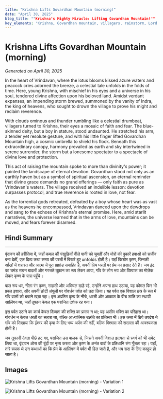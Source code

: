 ```yaml
---
title: "Krishna Lifts Govardhan Mountain (morning)"
date: "April 30, 2025"
blog_title: ""Krishna's Mighty Miracle: Lifting Govardhan Mountain!""
key_elements: "Krishna, Govardhan mountain, villagers, rainstorm, Lord Indra, cows"
---
```


# Krishna Lifts Govardhan Mountain (morning)

*Generated on April 30, 2025*

In the heart of Vrindavan, where the lotus blooms kissed azure waters and peacock cries adorned the breeze, a celestial tale unfolds in the folds of time. Here, young Krishna, with mischief in his eyes and a universe in his soul, tendered divine affection upon his beloved land. Amidst verdant expanses, an impending storm brewed, summoned by the vanity of Indra, the king of heavens, who sought to drown the village to prove his might and reclaim reverence.

With clouds ominous and thunder rumbling like a celestial drumbeat, villagers turned to Krishna, their eyes a mosaic of faith and fear. The blue-skinned deity, but a boy in stature, stood undaunted. He stretched his arm, a tender yet resolute gesture, and with his little finger lifted Govardhan Mountain high, a cosmic umbrella to shield his flock. Beneath this extraordinary canopy, harmony prevailed as earth and sky intertwined in serene surrender, the storm but a lonesome spectator to a spectacle of divine love and protection.

This act of raising the mountain spoke to more than divinity's power; it painted the landscape of eternal devotion. Govardhan stood not only as an earthly haven but as a symbol of spiritual ascension, an eternal reminder that divine grace demands no grand offerings — only faith as pure as Vrindavan's waters. The village received an indelible lesson: devotion surpasses protocol, and true reverence is rooted in love, not fear.

As the torrential gods retreated, defeated by a boy whose heart was as vast as the heavens he encompassed, Vrindavan danced upon the dewdrops and sang to the echoes of Krishna's eternal promise. Here, amid starlit narratives, the universe learned that in the arms of love, mountains can be moved, and fears forever disarmed.

## Hindi Summary

---
वृंदावन की हरीतिमा में, जहाँ कमल की पंखुड़ियाँ नीले पानी को चूमतीं और मोरों की पुकारें हवाओं को सजीव बना देतीं, एक दिव्य कथा समय की परतों में बिखरे हुए unfolds होती है। यहाँ किशोर कृष्ण, जिनकी आँखों में शरारत और आत्मा में पूरा ब्रह्मांड समाहित है, अपनी प्रिय धरती पर प्रेम का प्रसाद देते हैं। जब इंद्र का घमंड सघन बादलों और गरजते तूफ़ान का रूप लेकर आया, गाँव के लोग भय और विश्वास का मोज़ेक लेकर कृष्ण के पास पहुँचे।

बाल रूप धर, नीला रंग कृष्ण, साहसी और अविचल खड़े रहे, उन्होंने अपना हाथ उठाया, यह कोमल फिर भी प्रबल इशारा, और अपनी छोटी अंगुली पर गोवर्धन पर्वत को उठा लिया। यह पर्वत एक विशाल छत्र के रूप में गाँव वालों को बचाने खड़ा रहा। इस अप्रतिम दृश्य के नीचे, धरती और आकाश के बीच शांति का स्थायी आलिंगन था, जहाँ तूफान केवल एक पराजित दर्शक रह गया।

इस पर्वत उठाने का कार्य केवल दिव्यता की शक्ति का प्रमाण न था; यह असीम भक्ति का परिहास था। गोवर्धन न केवल धरती का सहारा था, बल्कि आध्यात्मिक उन्नति का प्रतिरूप भी। इस कथा में छिपे उपदेश ने गाँव को सिखाया कि ईश्वर की कृपा के लिए भव्य अर्पण की नहीं, बल्कि विश्वास की सरलता की आवश्यकता होती है। 

जब तूफानी देवता पीछे हट गए, पराजित उस बालक से, जिसने अपनी विशाल हृदयता से स्वर्ग को भी समेट लिया था, वृंदावन ओस की बूंदों पर नृत्य करता और कृष्ण के अनंत वादों के प्रतिध्वनि संग गूँजता रहा। यहाँ, तारे रूपक थे उन कथाओं का कि प्रेम के आलिंगन में पर्वत भी हिल जाते हैं, और भय सदा के लिए काफूर हो जाता है।

## Images

![Krishna Lifts Govardhan Mountain (morning) - Variation 1](https://oaidalleapiprodscus.blob.core.windows.net/private/org-J70Xqapa45MPR5XAo7pBs9K6/user-t32ELGEj2UVajMpjeMSrxF1Z/img-Iyf7ZyRwr5h0jTO2DhTbtnBv.png?st=2025-04-30T08%3A43%3A20Z&se=2025-04-30T10%3A43%3A20Z&sp=r&sv=2024-08-04&sr=b&rscd=inline&rsct=image/png&skoid=cc612491-d948-4d2e-9821-2683df3719f5&sktid=a48cca56-e6da-484e-a814-9c849652bcb3&skt=2025-04-29T23%3A11%3A55Z&ske=2025-04-30T23%3A11%3A55Z&sks=b&skv=2024-08-04&sig=8/SJU6gJjDjhtcx0wsXJm4Jz%2BC5r%2BrUJit%2BxBMLGVFY%3D)

![Krishna Lifts Govardhan Mountain (morning) - Variation 2](https://oaidalleapiprodscus.blob.core.windows.net/private/org-J70Xqapa45MPR5XAo7pBs9K6/user-t32ELGEj2UVajMpjeMSrxF1Z/img-zlUHNkAJegHtgf8EayzKn2Km.png?st=2025-04-30T08%3A43%3A43Z&se=2025-04-30T10%3A43%3A43Z&sp=r&sv=2024-08-04&sr=b&rscd=inline&rsct=image/png&skoid=cc612491-d948-4d2e-9821-2683df3719f5&sktid=a48cca56-e6da-484e-a814-9c849652bcb3&skt=2025-04-30T00%3A37%3A32Z&ske=2025-05-01T00%3A37%3A32Z&sks=b&skv=2024-08-04&sig=zFpXugLuc0GgZ4DyzoLDiKpoQUAt%2B99c14jbTwjBQWk%3D)
